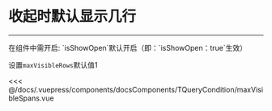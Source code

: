 # 收起时默认显示几行

---

<common-code-format>
  <docsComponents-TQueryCondition-maxVisibleSpans slot="source"></docsComponents-TQueryCondition-maxVisibleSpans>
  在组件中需开启: `isShowOpen`默认开启（即：`isShowOpen：true`生效）
  
  设置`maxVisibleRows`默认值1

<<< @/docs/.vuepress/components/docsComponents/TQueryCondition/maxVisibleSpans.vue
</common-code-format>
